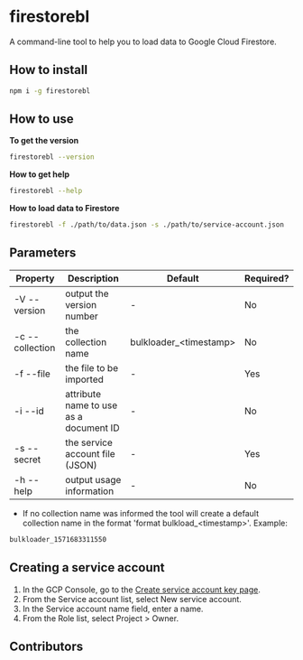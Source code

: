 # firestorebl

A command-line tool to help you to load data to Google Cloud Firestore.

## How to install

```bash
npm i -g firestorebl
```

## How to use

**To get the version**

```bash
firestorebl --version
```

**How to get help**

```bash
firestorebl --help
```

**How to load data to Firestore**

```bash
firestorebl -f ./path/to/data.json -s ./path/to/service-account.json
```

## Parameters

| Property         | Description                              | Default                | Required?         |
|------------------|------------------------------------------|------------------------|-------------------|
| -V --version     | output the version number                | -                      | No                |
| -c --collection  | the collection name                      | bulkloader_\<timestamp\> | No                |
| -f --file        | the file to be imported                  | -                      | Yes               |
| -i --id          | attribute name to use as a document ID   | -                      | No                |
| -s --secret      | the service account file (JSON)          | -                      | Yes               |
| -h --help        | output usage information                 | -                      | No                |

- If no collection name was informed the tool will create a default collection name in the format 'format bulkload_\<timestamp\>'. Example:

```bash
bulkloader_1571683311550
```

## Creating a service account

1. In the GCP Console, go to the [Create service account key page](https://console.cloud.google.com/apis/credentials/serviceaccountkey?_ga=2.53555115.-20616629.1570127622&_gac=1.216335906.1570580812.EAIaIQobChMI9sTd3vON5QIVQQmRCh0ocQR2EAAYASAAEgL7_PD_BwE).
2. From the Service account list, select New service account.
3. In the Service account name field, enter a name.
4. From the Role list, select Project > Owner.

## Contributors
